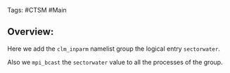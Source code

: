 Tags: #CTSM #Main 

## Overview:
Here we add the `clm_inparm` namelist group the logical entry `sectorwater`.

Also we `mpi_bcast` the `sectorwater` value to all the processes of the group.